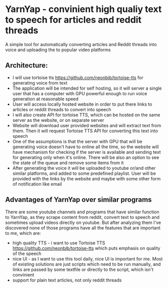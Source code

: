 # YarnYap - convinient high qualiy text to speech for articles and reddit threads 

A simple tool for automatically converting articles and Reddit threads into voice and uploading the to popular video platforms

## Architecture:
  - I will use tortoise tts https://github.com/neonbjb/tortoise-tts for generating voice from text
  - The application will be intended for self hosting, so it will server a single user that has a computer with GPU powerful enough to run voice generation at reasonable speed
  - User will access locally hosted website in order to put there links to articles or reddit threads to convert into speech
  - I will also create API for tortoise TTS, which can be hosted on the same server as the website, or on separate server
  - Website will download user provided websites and will extract text from them. Then it will request Tortoise TTS API for converting this text into speech
  - One of the assumptions is that the server with GPU that will be generating voice doesn't have to online all the time, so the website will have mechanism for checking if the server is available and sending text for generating only when it's online. There will be also an option to see the state of the queue and remove some items from it
  - After generating the voice it will be uploaded to youtube or/and other similar platforms, and added to some predefined playlist. User will be provided with the links by the website and maybe with some other form of notification like email

## Advantages of YarnYap over similar programs
There are some youtube channels and programs that have similar function to YarnYap, as they scrape content from reddit, convert text to speech and sometimes upload videos directly on youtube. But after analyzing them I've discovered none of those programs have all the features that are important to me, which are:
  - high quality TTS - i want to use Tortoise TTS https://github.com/neonbjb/tortoise-tts which puts emphasis on quality of the speech
  - nice UI - as I want to use this tool daily, nice UI is important for me. Most of existing solutions are just scripts which need to be run manually, and links are passed by some textfile or directly to the script, which isn't convinient
  - support for plain text articles, not only reddit threads
